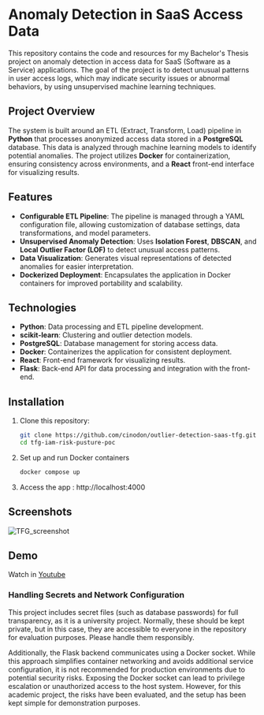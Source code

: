 # Anomaly Detection in SaaS Access Data

This repository contains the code and resources for my Bachelor's Thesis project on anomaly detection in access data for SaaS (Software as a Service) applications. The goal of the project is to detect unusual patterns in user access logs, which may indicate security issues or abnormal behaviors, by using unsupervised machine learning techniques.

## Project Overview
The system is built around an ETL (Extract, Transform, Load) pipeline in **Python** that processes anonymized access data stored in a **PostgreSQL** database. This data is analyzed through machine learning models to identify potential anomalies. The project utilizes **Docker** for containerization, ensuring consistency across environments, and a **React** front-end interface for visualizing results.

## Features
- **Configurable ETL Pipeline**: The pipeline is managed through a YAML configuration file, allowing customization of database settings, data transformations, and model parameters.
- **Unsupervised Anomaly Detection**: Uses **Isolation Forest**, **DBSCAN**, and **Local Outlier Factor (LOF)** to detect unusual access patterns.
- **Data Visualization**: Generates visual representations of detected anomalies for easier interpretation.
- **Dockerized Deployment**: Encapsulates the application in Docker containers for improved portability and scalability.

## Technologies
- **Python**: Data processing and ETL pipeline development.
- **scikit-learn**: Clustering and outlier detection models.
- **PostgreSQL**: Database management for storing access data.
- **Docker**: Containerizes the application for consistent deployment.
- **React**: Front-end framework for visualizing results.
- **Flask**: Back-end API for data processing and integration with the front-end.

## Installation
1. Clone this repository:
   ```bash
   git clone https://github.com/cinodon/outlier-detection-saas-tfg.git
   cd tfg-iam-risk-pusture-poc
2. Set up and run Docker containers
   ```bash
   docker compose up
3. Access the app
   : http://localhost:4000

## Screenshots
![TFG_screenshot](https://github.com/user-attachments/assets/ca88a06a-bcae-4e94-8721-aa7f2d86ccf4)

## Demo
Watch in [Youtube](https://www.youtube.com/watch?v=S-yN3DxaOyw)

### Handling Secrets and Network Configuration

This project includes secret files (such as database passwords) for full transparency, as it is a university project. Normally, these should be kept private, but in this case, they are accessible to everyone in the repository for evaluation purposes. Please handle them responsibly.

Additionally, the Flask backend communicates using a Docker socket. While this approach simplifies container networking and avoids additional service configuration, it is not recommended for production environments due to potential security risks. Exposing the Docker socket can lead to privilege escalation or unauthorized access to the host system. However, for this academic project, the risks have been evaluated, and the setup has been kept simple for demonstration purposes.

